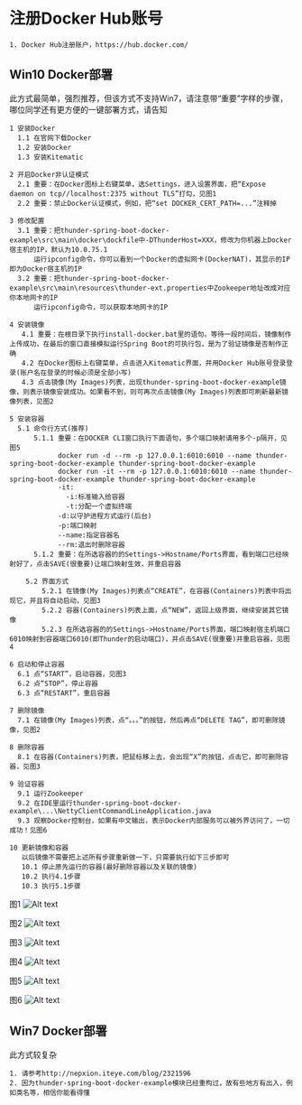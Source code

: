 # 注册Docker Hub账号

    1. Docker Hub注册账户，https://hub.docker.com/

## Win10 Docker部署
此方式最简单，强烈推荐，但该方式不支持Win7，请注意带“重要”字样的步骤，哪位同学还有更方便的一键部署方式，请告知

    1 安装Docker
      1.1 在官网下载Docker
      1.2 安装Docker
      1.3 安装Kitematic

    2 开启Docker非认证模式
      2.1 重要：在Docker图标上右键菜单，选Settings，进入设置界面，把“Expose daemon on tcp//localhost:2375 without TLS”打勾，见图1
      2.2 重要：禁止Docker认证模式，例如，把“set DOCKER_CERT_PATH=...”注释掉

    3 修改配置
      3.1 重要：把thunder-spring-boot-docker-example\src\main\docker\dockfile中-DThunderHost=XXX，修改为你机器上Docker宿主机的IP，默认为10.0.75.1
          运行ipconfig命令，你可以看到一个Docker的虚拟网卡(DockerNAT)，其显示的IP即为Docker宿主机的IP
      3.2 重要：把thunder-spring-boot-docker-example\src\main\resources\thunder-ext.properties中Zookeeper地址改成对应你本地网卡的IP
          运行ipconfig命令，可以获取本地网卡的IP

    4 安装镜像
       4.1 重要：在根目录下执行install-docker.bat里的语句。等待一段时间后，镜像制作上传成功，在最后的窗口直接模拟运行Spring Boot的可执行包，是为了验证镜像是否制作正确
       4.2 在Docker图标上右键菜单，点击进入Kitematic界面，并用Docker Hub账号登录登录(账户名在登录的时候必须是全部小写)
       4.3 点击镜像(My Images)列表，出现thunder-spring-boot-docker-example镜像，则表示镜像安装成功。如果看不到，则可再次点击镜像(My Images)列表即可刷新最新镜像列表，见图2

    5 安装容器
      5.1 命令行方式(推荐)
          5.1.1 重要：在DOCKER CLI窗口执行下面语句，多个端口映射请用多个-p隔开，见图5
                docker run -d --rm -p 127.0.0.1:6010:6010 --name thunder-spring-boot-docker-example thunder-spring-boot-docker-example
                docker run -it --rm -p 127.0.0.1:6010:6010 --name thunder-spring-boot-docker-example thunder-spring-boot-docker-example
                -it:
                  -i:标准输入给容器 
                  -t:分配一个虚拟终端
                -d:以守护进程方式运行(后台)
                -p:端口映射
                --name:指定容器名
                --rm:退出时删除容器
          5.1.2 重要：在所选容器的的Settings->Hostname/Ports界面，看到端口已经映射好了，点击SAVE(很重要)让端口映射生效，并重启容器

        5.2 界面方式
            5.2.1 在镜像(My Images)列表点“CREATE”，在容器(Containers)列表中将出现它，并且将自动启动，见图3
            5.2.2 容器(Containers)列表上面，点“NEW”，返回上级界面，继续安装其它镜像
            5.2.3 在所选容器的的Settings->Hostname/Ports界面，端口映射宿主机端口6010映射到容器端口6010(即Thunder的启动端口)，并点击SAVE(很重要)并重启容器，见图4

    6 启动和停止容器
      6.1 点“START”，启动容器，见图3
      6.2 点“STOP”，停止容器
      6.3 点“RESTART”，重启容器

    7 删除镜像
      7.1 在镜像(My Images)列表，点“。。。”的按钮，然后再点“DELETE TAG”，即可删除镜像，见图2

    8 删除容器
      8.1 在容器(Containers)列表，把鼠标移上去，会出现“X”的按钮，点击它，即可删除容器，见图3

    9 验证容器
      9.1 运行Zookeeper
      9.2 在IDE里运行thunder-spring-boot-docker-example\...\NettyClientCommandLineApplication.java
      9.3 观察Docker控制台，如果有中文输出，表示Docker内部服务可以被外界访问了，一切成功！见图6

    10 更新镜像和容器
       以后镜像不需要把上述所有步骤重新做一下，只需要执行如下三步即可
       10.1 停止原先运行的容器(最好删除容器以及关联的镜像)
       10.2 执行4.1步骤
       10.3 执行5.1步骤

图1
![Alt text](https://github.com/Nepxion/Thunder/blob/master/thunder-spring-boot-docker-example/Docker1.jpg)

图2
![Alt text](https://github.com/Nepxion/Thunder/blob/master/thunder-spring-boot-docker-example/Docker2.jpg)

图3
![Alt text](https://github.com/Nepxion/Thunder/blob/master/thunder-spring-boot-docker-example/Docker3.jpg)

图4
![Alt text](https://github.com/Nepxion/Thunder/blob/master/thunder-spring-boot-docker-example/Docker4.jpg)

图5
![Alt text](https://github.com/Nepxion/Thunder/blob/master/thunder-spring-boot-docker-example/Docker5.jpg)

图6
![Alt text](https://github.com/Nepxion/Thunder/blob/master/thunder-spring-boot-docker-example/Docker6.jpg)

## Win7 Docker部署
此方式较复杂

    1. 请参考http://nepxion.iteye.com/blog/2321596
    2. 因为thunder-spring-boot-docker-example模块已经重构过，故有些地方有出入，例如类名等，相信你能看得懂